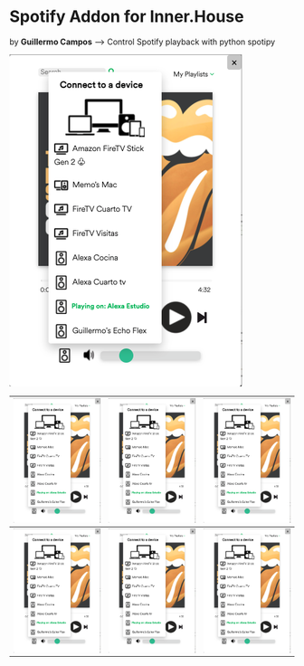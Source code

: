 # Spotify Addon for Inner.House 
by **Guillermo Campos**
-->  Control Spotify playback with python spotipy 

![screenshot1](/static/images/spotify/Screenshots/Screnshot1.png "screenshot1")


| ![screenshot1](/static/images/spotify/Screenshots/Screnshot1.png "screenshot1")  |  ![screenshot1](/static/images/spotify/Screenshots/Screnshot1.png "screenshot1") |  ![screenshot1](/static/images/spotify/Screenshots/Screnshot1.png "screenshot1") |
| ------------ | ------------ | ------------ |
|![screenshot1](/static/images/spotify/Screenshots/Screnshot1.png "screenshot1")  | ![screenshot1](/static/images/spotify/Screenshots/Screnshot1.png "screenshot1")  |  ![screenshot1](/static/images/spotify/Screenshots/Screnshot1.png "screenshot1") |
